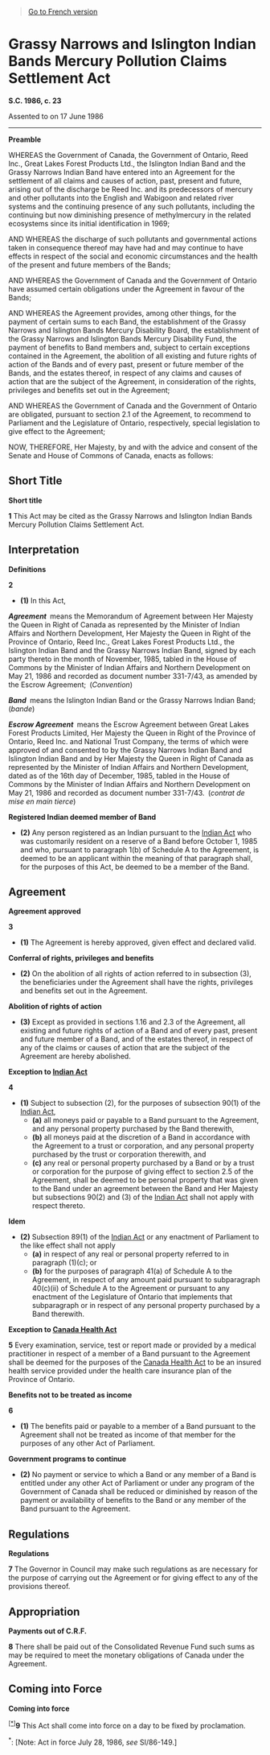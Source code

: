 > [Go to French version](/fr/Lois/Lois%20du%20Canada/1986/ch.%2023.md)

# Grassy Narrows and Islington Indian Bands Mercury Pollution Claims Settlement Act

**S.C. 1986, c. 23**


Assented to on 17 June 1986

----------




**Preamble**

WHEREAS the Government of Canada, the Government of Ontario, Reed Inc., Great Lakes Forest Products Ltd., the Islington Indian Band and the Grassy Narrows Indian Band have entered into an Agreement for the settlement of all claims and causes of action, past, present and future, arising out of the discharge be Reed Inc. and its predecessors of mercury and other pollutants into the English and Wabigoon and related river systems and the continuing presence of any such pollutants, including the continuing but now diminishing presence of methylmercury in the related ecosystems since its initial identification in 1969;

AND WHEREAS the discharge of such pollutants and governmental actions taken in consequence thereof may have had and may continue to have effects in respect of the social and economic circumstances and the health of the present and future members of the Bands;

AND WHEREAS the Government of Canada and the Government of Ontario have assumed certain obligations under the Agreement in favour of the Bands;

AND WHEREAS the Agreement provides, among other things, for the payment of certain sums to each Band, the establishment of the Grassy Narrows and Islington Bands Mercury Disability Board, the establishment of the Grassy Narrows and Islington Bands Mercury Disability Fund, the payment of benefits to Band members and, subject to certain exceptions contained in the Agreement, the abolition of all existing and future rights of action of the Bands and of every past, present or future member of the Bands, and the estates thereof, in respect of any claims and causes of action that are the subject of the Agreement, in consideration of the rights, privileges and benefits set out in the Agreement;

AND WHEREAS the Government of Canada and the Government of Ontario are obligated, pursuant to section 2.1 of the Agreement, to recommend to Parliament and the Legislature of Ontario, respectively, special legislation to give effect to the Agreement;



NOW, THEREFORE, Her Majesty, by and with the advice and consent of the Senate and House of Commons of Canada, enacts as follows:






## Short Title



**Short title**

**1** This Act may be cited as the Grassy Narrows and Islington Indian Bands Mercury Pollution Claims Settlement Act.




## Interpretation



**Definitions**

**2** 

- **(1)** In this Act,

***Agreement*** means the Memorandum of Agreement between Her Majesty the Queen in Right of Canada as represented by the Minister of Indian Affairs and Northern Development, Her Majesty the Queen in Right of the Province of Ontario, Reed Inc., Great Lakes Forest Products Ltd., the Islington Indian Band and the Grassy Narrows Indian Band, signed by each party thereto in the month of November, 1985, tabled in the House of Commons by the Minister of Indian Affairs and Northern Development on May 21, 1986 and recorded as document number 331-7/43, as amended by the Escrow Agreement; (*Convention*)

***Band*** means the Islington Indian Band or the Grassy Narrows Indian Band; (*bande*)

***Escrow Agreement*** means the Escrow Agreement between Great Lakes Forest Products Limited, Her Majesty the Queen in Right of the Province of Ontario, Reed Inc. and National Trust Company, the terms of which were approved of and consented to by the Grassy Narrows Indian Band and Islington Indian Band and by Her Majesty the Queen in Right of Canada as represented by the Minister of Indian Affairs and Northern Development, dated as of the 16th day of December, 1985, tabled in the House of Commons by the Minister of Indian Affairs and Northern Development on May 21, 1986 and recorded as document number 331-7/43. (*contrat de mise en main tierce*)

**Registered Indian deemed member of Band**

- **(2)** Any person registered as an Indian pursuant to the [Indian Act](/en/Acts/Revised%20Statutes%20of%20Canada/I/I-5.md) who was customarily resident on a reserve of a Band before October 1, 1985 and who, pursuant to paragraph 1(b) of Schedule A to the Agreement, is deemed to be an applicant within the meaning of that paragraph shall, for the purposes of this Act, be deemed to be a member of the Band.




## Agreement



**Agreement approved**

**3** 

- **(1)** The Agreement is hereby approved, given effect and declared valid.

**Conferral of rights, privileges and benefits**

- **(2)** On the abolition of all rights of action referred to in subsection (3), the beneficiaries under the Agreement shall have the rights, privileges and benefits set out in the Agreement.

**Abolition of rights of action**

- **(3)** Except as provided in sections 1.16 and 2.3 of the Agreement, all existing and future rights of action of a Band and of every past, present and future member of a Band, and of the estates thereof, in respect of any of the claims or causes of action that are the subject of the Agreement are hereby abolished.




**Exception to [Indian Act](/en/Acts/Revised%20Statutes%20of%20Canada/I/I-5.md)**

**4** 

- **(1)** Subject to subsection (2), for the purposes of subsection 90(1) of the [Indian Act](/en/Acts/Revised%20Statutes%20of%20Canada/I/I-5.md),
	- **(a)** all moneys paid or payable to a Band pursuant to the Agreement, and any personal property purchased by the Band therewith,
	- **(b)** all moneys paid at the discretion of a Band in accordance with the Agreement to a trust or corporation, and any personal property purchased by the trust or corporation therewith, and
	- **(c)** any real or personal property purchased by a Band or by a trust or corporation for the purpose of giving effect to section 2.5 of the Agreement,
shall be deemed to be personal property that was given to the Band under an agreement between the Band and Her Majesty but subsections 90(2) and (3) of the [Indian Act](/en/Acts/Revised%20Statutes%20of%20Canada/I/I-5.md) shall not apply with respect thereto.

**Idem**

- **(2)** Subsection 89(1) of the [Indian Act](/en/Acts/Revised%20Statutes%20of%20Canada/I/I-5.md) or any enactment of Parliament to the like effect shall not apply
	- **(a)** in respect of any real or personal property referred to in paragraph (1)(c); or
	- **(b)** for the purposes of paragraph 41(a) of Schedule A to the Agreement, in respect of any amount paid pursuant to subparagraph 40(c)(ii) of Schedule A to the Agreement or pursuant to any enactment of the Legislature of Ontario that implements that subparagraph or in respect of any personal property purchased by a Band therewith.




**Exception to [Canada Health Act](/en/Acts/Revised%20Statutes%20of%20Canada/C/C-6.md)**

**5** Every examination, service, test or report made or provided by a medical practitioner in respect of a member of a Band pursuant to the Agreement shall be deemed for the purposes of the [Canada Health Act](/en/Acts/Revised%20Statutes%20of%20Canada/C/C-6.md) to be an insured health service provided under the health care insurance plan of the Province of Ontario.




**Benefits not to be treated as income**

**6** 

- **(1)** The benefits paid or payable to a member of a Band pursuant to the Agreement shall not be treated as income of that member for the purposes of any other Act of Parliament.

**Government programs to continue**

- **(2)** No payment or service to which a Band or any member of a Band is entitled under any other Act of Parliament or under any program of the Government of Canada shall be reduced or diminished by reason of the payment or availability of benefits to the Band or any member of the Band pursuant to the Agreement.




## Regulations



**Regulations**

**7** The Governor in Council may make such regulations as are necessary for the purpose of carrying out the Agreement or for giving effect to any of the provisions thereof.




## Appropriation



**Payments out of C.R.F.**

**8** There shall be paid out of the Consolidated Revenue Fund such sums as may be required to meet the monetary obligations of Canada under the Agreement.




## Coming into Force



**Coming into force**

<sup><a href='#G-11.4_en_1'>[*]</a></sup>**9** This Act shall come into force on a day to be fixed by proclamation.

<a name='G-11.4_en_1'><sup>*</sup></a>: [Note: Act in force July 28, 1986, *see* SI/86-149.]<br />


